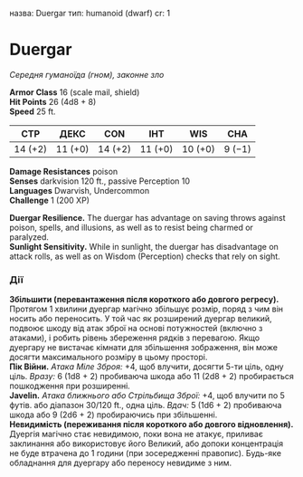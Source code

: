 назва: Duergar тип: humanoid (dwarf) cr: 1

# Duergar
_Середня гуманоїда (гном), законне зло_

**Armor Class** 16 (scale mail, shield)    
**Hit Points** 26 (4d8 + 8)    
**Speed** 25 ft.

| СТР     | ДЕКС    | CON     | ІНТ     | WIS     | CHA    |
| ------- | ------- | ------- | ------- | ------- | ------ |
| 14 (+2) | 11 (+0) | 14 (+2) | 11 (+0) | 10 (+0) | 9 (−1) |

**Damage Resistances** poison    
**Senses** darkvision 120 ft., passive Perception 10    
**Languages** Dwarvish, Undercommon    
**Challenge** 1 (200 XP)

**Duergar Resilience.** The duergar has advantage on saving throws against poison, spells, and illusions, as well as to resist being charmed or paralyzed.    
**Sunlight Sensitivity.** While in sunlight, the duergar has disadvantage on attack rolls, as well as on Wisdom (Perception) checks that rely on sight.

### Дії
**Збільшити (перевантаження після короткого або довгого регресу).** Протягом 1 хвилини дуергар магічно збільшує розмір, поряд з чим він носить або переносить. У той час як розширений дуергар великий, подвоює шкоду від атак зброї на основі потужностей (включно з атаками), і робить рівень збереження рядків з перевагою. Якщо дуергару не вистачає кімнати для збільшення зображення, він може досягти максимального розміру в цьому просторі.    
**Пік Війни.** _Атака Міле Зброя:_ +4, щоб влучити, досягти 5-ти ціль, одну ціль. _Вразу:_ 6 (1d8 + 2) пробиваюча шкода або 11 (2d8 + 2) пробирається пошкодження при розширенні.    
**Javelin.** _Атака ближнього або _Стрільбища Зброї:__ +4, щоб влучити по 5 футів. або діапазон 30/120 ft., одна ціль. _Вдач:_ 5 (1d6 + 2) пробиваюча шкода або 9 (2d6 + 2) пробираючись при збільшенні.    
**Невидимість (переживання після короткого або довгого відновлення).** Дуергія магічно стає невидимою, поки вона не атакує, приливає заклинання або використовує його Великий, або допоки концентрація не буде втрачена до 1 години (при зосередженні правопис). Будь-яке обладнання для дуергару або переносу невидиме з ним.